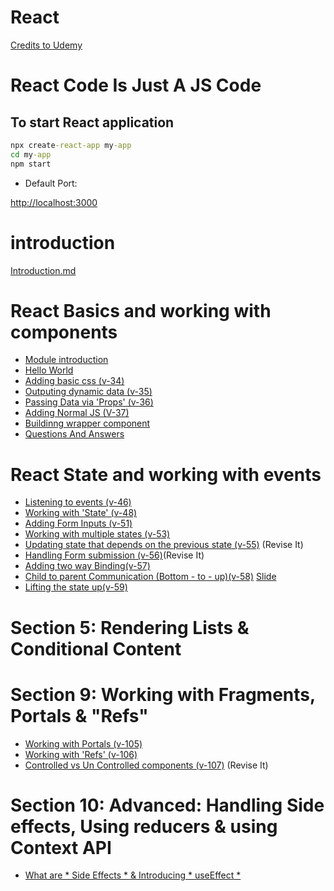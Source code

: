 # React

[Credits to Udemy](https://www.udemy.com/course/react-the-complete-guide-incl-redux/learn/lecture/25595350#overview)

# React Code Is Just A JS Code

## To start React application

```cmd
npx create-react-app my-app
cd my-app
npm start
```

- Default Port:

[http://localhost:3000](http://localhost:3000)

# introduction

[Introduction.md](chapters/introduction.md)

# React Basics and working with components

- [Module introduction](chapters/section_1/module_introduction.md)
- [Hello World](chapters/section_1/hello_world.md)
- [Adding basic css (v-34)](chapters/section_1/adding_basic_css.md)
- [Outputing dynamic data (v-35)](chapters/section_1/adding_basic_css.md)
- [Passing Data via 'Props' (v-36)](chapters/section_1/adding_basic_css.md)
- [Adding Normal JS (V-37)](chapters/section_1/adding_basic_css.md)
- [Buildinng wrapper component](chapters/section_1/adding_basic_css.md)
- [Questions And Answers](chapters/section_1/q_and_a.md)

# React State and working with events

- [Listening to events (v-46)](chapters/section_4/event_listining.md)
- [Working with 'State' (v-48)](chapters/section_4/working_with_satate.md)
- [Adding Form Inputs (v-51)](chapters/section_4/adding_form_inputs.md)
- [Working with multiple states (v-53)](chapters/section_4/working_with_multiple_states.md)
- [Updating state that depends on the previous state (v-55)](chapters/section_4/updating_state.md) (Revise It)
- [Handling Form submission (v-56)]()(Revise It)
- [Adding two way Binding(v-57)](chapters/section_4/updating_state.md#adding-two-way-bindingv-57)
- [Child to parent Communication (Bottom - to - up)(v-58)](chapters/section_4/updating_state.md#child-to-parent-communication-bottom---to---upv-58)
[Slide](images/states_slides_section_4.pdf)
- [Lifting the state up(v-59)](chapters/section_4/updating_state.md#lifting-the-state-upv-59)

# Section 5: Rendering Lists & Conditional Content


# Section 9: Working with Fragments, Portals & "Refs"
- [Working with Portals (v-105)](chapters/section_9/working_with_portals_and_refs.md)
- [Working with 'Refs' (v-106)](chapters/section_9/working_with_portals_and_refs.md)
- [Controlled vs Un Controlled components (v-107)](chapters/section_9/working_with_portals_and_refs.md) (Revise It)

# Section 10: Advanced: Handling Side effects, Using reducers & using Context API

- [What are * Side Effects * & Introducing * useEffect *](chapters/section_10/side_effects.md)